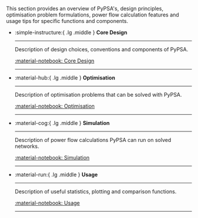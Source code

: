 <!--
SPDX-FileCopyrightText: PyPSA Contributors

SPDX-License-Identifier: CC-BY-4.0
-->

This section provides an overview of PyPSA's, design principles, optimisation
problem formulations, power flow calculation features and usage tips for
specific functions and components.

<div class="grid cards" markdown>

-   :simple-instructure:{ .lg .middle } **Core Design**

    ---

    Description of design choices, conventions and components of PyPSA.
    
    [:material-notebook: Core Design](../user-guide/design.md)

    ---

-   :material-hub:{ .lg .middle } **Optimisation**

    ---

    Description of optimisation problems that can be solved with PyPSA.
    
    [:material-notebook: Optimisation](../user-guide/optimization/overview.md)

    ---

-   :material-cog:{ .lg .middle } **Simulation**

    ---

    Description of power flow calculations PyPSA can run on solved networks.
    
    [:material-notebook: Simulation](../user-guide/power-flow.md)

    ---

-   :material-run:{ .lg .middle } **Usage**

    ---

    Description of useful statistics, plotting and comparison functions.

    [:material-notebook: Usage](../user-guide/statistics.md)

    ---

</div>